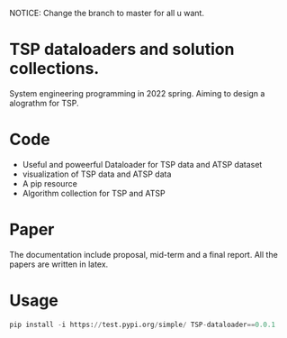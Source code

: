 NOTICE: Change the branch to master for all u want.

# TSP dataloaders and solution collections.
System engineering programming in 2022 spring. Aiming to design a alograthm for TSP.

# Code
- Useful and poweerful Dataloader for TSP data and ATSP dataset
- visualization of TSP data and ATSP data 
- A pip resource 
- Algorithm collection for TSP and ATSP

# Paper
The documentation include proposal, mid-term and a final report. All the papers are written in latex.

# Usage
```python
pip install -i https://test.pypi.org/simple/ TSP-dataloader==0.0.1
```

